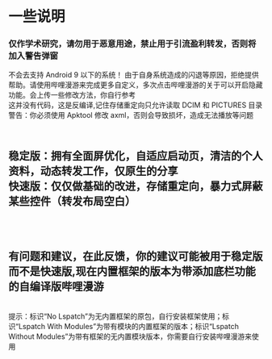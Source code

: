 # 一些说明
### 仅作学术研究，请勿用于恶意用途，禁止用于引流盈利转发，否则将加入警告弹窗
不会去支持 Android 9 以下的系统！
由于自身系统造成的闪退等原因，拒绝提供帮助。请使用哔哩漫游来完成更多自定义，多次点击哔哩漫游的关于可以开启隐藏功能。会上传一些修改方法，你自行参考
<br>这并没有代码，这是反编译,记住存储重定向只允许读取 DCIM 和 PICTURES 目录
<br>警告：你必须使用 Apktool 修改 axml，否则会导致损坏，造成无法播放等问题
## <br>稳定版：拥有全面屏优化，自适应启动页，清洁的个人资料，动态转发工作，仅原生的分享<br>快速版：仅仅做基础的改进，存储重定向，暴力式屏蔽某些控件（转发布局空白）
## <br><br>有问题和建议，在此反馈，你的建议可能被用于稳定版而不是快速版,现在内置框架的版本为带添加底栏功能的自编译版哔哩漫游
<br>提示：标识“No Lspatch”为无内置框架的原包，自行安装框架使用；标识“Lspatch With Modules”为带有模块的内置框架的版本；标识“Lspatch Without Modules”为带有框架的无内置模块版本，你需要自行安装哔哩漫游来使用
